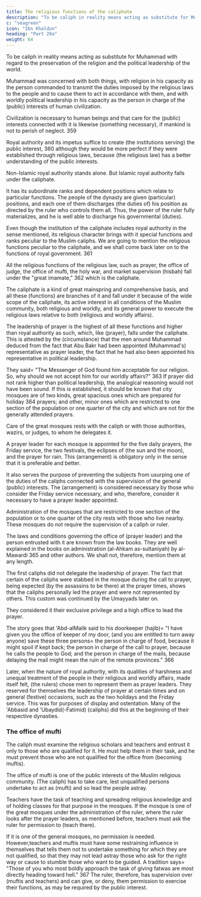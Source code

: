 ```yaml
---
title: The religious functions of the caliphate
description: "To be caliph in reality means acting as substitute for Muhammad with regard to the preservation of the religion and the political leadership of the world"
c: "seagreen"
icon: "Ibn Khaldun"
heading: "Part 29a"
weight: 64
---
```




To be caliph in reality means acting as substitute for Muhammad with regard to the preservation of the religion and
the political leadership of the world. 

Muhammad was concerned with both things, with religion in his capacity as the person commanded to transmit the duties
imposed by the religious laws to the people and to cause them to act in accordance with them, and with worldly political leadership in his capacity as the person in charge of the (public) interests of human civilization.

Civilization is necessary to human beings and that care for the (public) interests connected with it is likewise (something
necessary), if mankind is not to perish of neglect. 359 

Royal authority and its impetus suffice to create (the institutions serving) the public interest, 360 although they would be more perfect if they were established through religious laws, because (the religious law) has a better understanding of the
public interests.

Non-Islamic royal authority stands alone. But Islamic royal authority falls under the caliphate.  

It has its subordinate ranks and dependent positions which relate to particular functions. The people of the dynasty are given (particular) positions, and each one of them discharges (the duties of) his position as directed by the ruler who controls them all. Thus, the power of the ruler fully materializes, and he is well able to
discharge his governmental (duties).

Even though the institution of the caliphate includes royal authority in the sense mentioned, its religious character brings with it special functions and ranks peculiar to the Muslim caliphs. We are going to mention the religious functions
peculiar to the caliphate, and we shall come back later on to the functions of royal
government. 361

All the religious functions of the religious law, such as prayer, the office of judge, the office of mufti, the holy war, and market supervision (hisbah) fall under the "great imamate," 362 which is the caliphate. 

The caliphate is a kind of great mainspring and comprehensive basis, and all these
(functions) are branches of it and fall under it because of the wide scope of the
caliphate, its active interest in all conditions of the Muslim community, both
religious and worldly, and its general power to execute the religious laws relative to
both (religious and worldly affairs).


The leadership of prayer is the highest of all these functions and higher than royal authority as such, which, like (prayer), falls under the caliphate. This is attested by the (circumstance) that the men around Muhammad deduced from the fact that Abu Bakr had been appointed (Muhammad's) representative as prayer leader, the fact that he had also been appointed his representative in political leadership. 

They said= "The Messenger of God found him acceptable for our religion. So, why should we not accept him for our worldly affairs?" 363 If prayer did not rank higher than political leadership, the analogical reasoning would not have been sound. If this is established, it should be known that city mosques are of two kinds, great spacious ones which are prepared for holiday 364 prayers; and other, minor ones which are restricted to one section of the population or one quarter of the city and which are not for the generally attended prayers. 

Care of the great mosques rests with the caliph or with those authorities, wazirs, or judges, to whom he delegates it.

A prayer leader for each mosque is appointed for the five daily prayers, the Friday service, the two festivals, the eclipses of (the sun and the moon), and the prayer for rain. This (arrangement) is obligatory only in the sense that it is preferable and better. 

It also serves the purpose of preventing the subjects from usurping one of the duties of the caliphs connected with the supervision of the general (public) interests. The (arrangement) is considered necessary by those who consider the Friday service necessary, and who, therefore, consider it necessary to have a prayer leader appointed.

Administration of the mosques that are restricted to one section of the population or to one quarter of the city rests with those who live nearby. These mosques do not require the supervision of a caliph or ruler.

The laws and conditions governing the office of (prayer leader) and the person entrusted with it are known from the law books. They are well explained in the books on administration (al-Ahkam as-sultaniyah) by al-Mawardi 365 and other
authors. We shall not, therefore, mention them at any length. 

The first caliphs did not delegate the leadership of prayer. The fact that certain of the caliphs were
stabbed in the mosque during the call to prayer, being expected (by the assassins to
be there) at the prayer times, shows that the caliphs personally led the prayer and
were not represented by others. This custom was continued by the Umayyads later
on. 

They considered it their exclusive privilege and a high office to lead the prayer.

The story goes that 'Abd-alMalik said to his doorkeeper (hajib)= "I have given you the office of keeper of my door, (and you are entitled to turn away anyone) save these three persons= the person in charge of food, because it might spoil if kept back;
the person in charge of the call to prayer, because he calls the people to God; and
the person in charge of the mails, because delaying the mail might mean the ruin of
the remote provinces." 366

Later, when the nature of royal authority, with its qualities of harshness and
unequal treatment of the people in their religious and worldly affairs, made itself
felt, (the rulers) chose men to represent them as prayer leaders. They reserved for
themselves the leadership of prayer at certain times and on general (festive)
occasions, such as the two holidays and the Friday service. This was for purposes of
display and ostentation. Many of the 'Abbasid and 'Ubaydid(-Fatimid) (caliphs) did
this at the beginning of their respective dynasties.


### The office of mufti

The caliph must examine the religious scholars and teachers and entrust it only to those who are qualified for it. He must help them in their task, and he must prevent those who are not qualified for the office from
(becoming muftis). 

The office of mufti is one of the public interests of the Muslim religious community. (The caliph) has to take care, lest unqualified persons undertake to act as (mufti) and so lead the people astray.

Teachers have the task of teaching and spreading religious knowledge and of holding classes for that purpose in the mosques. If the mosque is one of the great mosques under the administration of the ruler, where the ruler looks after the prayer
leaders, as mentioned before, teachers must ask the ruler for permission to (teach there).

If it is one of the general mosques, no permission is needed. However,teachers and muftis must have some restraining influence in themselves that tells
them not to undertake something for which they are not qualified, so that they may
not lead astray those who ask for the right way or cause to stumble those who want
to be guided. A tradition says= "Those of you who most boldly approach the task of
giving fatwas are most directly heading toward hell." 367 The ruler, therefore, has
supervision over (muftis and teachers) and can give, or deny, them permission to
exercise their functions, as may be required by the public interest.


